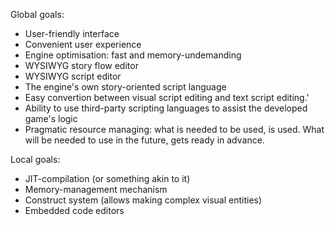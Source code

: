 Global goals:
- User-friendly interface
- Convenient user experience
- Engine optimisation: fast and memory-undemanding
- WYSIWYG story flow editor
- WYSIWYG script editor
- The engine's own story-oriented script language
- Easy convertion between visual script editing and text script editing.'
- Ability to use third-party scripting languages to assist the developed game's logic
- Pragmatic resource managing: what is needed to be used, is used. What will be needed to use in the future, gets ready in advance.

Local goals:
- JIT-compilation (or something akin to it)
- Memory-management mechanism
- Construct system (allows making complex visual entities)
- Embedded code editors
